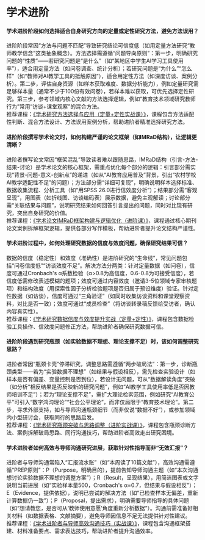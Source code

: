 # 学术进阶
#### 学术进阶阶段如何选择适合自身研究方向的定量或定性研究方法，避免方法误用？
进阶阶段常因“方法与问题不匹配”导致研究结论可信度低（如用定量方法研究“教师教学信念”这类抽象概念）。方法选择需遵循“问题导向原则”：第一步，明确研究问题的“性质”——若研究问题是“是什么”（如“某地区中学生AI学习工具使用率”），适合用定量方法（如问卷调查、统计分析）；若研究问题是“为什么”“怎么样”（如“教师对AI教学工具的抵触原因”），适合用定性方法（如深度访谈、案例分析）。第二步，评估自身资源（如样本获取难度、数据分析能力），例如定量研究需足够样本量（通常不少于100份有效问卷），若样本难以获取，可优先选择定性研究。第三步，参考领域内核心文献的方法选择逻辑，例如“教育技术领域研究教师行为”常用“访谈+课堂观察”的混合方法。  
推荐课程：[《学术研究方法选择与应用（定量+定性实战课）》](https://www.bilibili.com/)，课程包含方法适配性判断、混合方法设计、方法误用案例分析，帮助进阶者精准选择研究方法。

#### 进阶阶段撰写学术论文时，如何构建严谨的论文框架（如IMRaD结构），让逻辑更清晰？
进阶者撰写论文常因“框架混乱”导致读者难以跟随思路，IMRaD结构（引言-方法-结果-讨论）是学术论文的核心框架，需重点优化每个部分的逻辑：引言部分需实现“背景-问题-意义-创新点”的递进（如从“AI教育应用普及”背景，引出“农村学校AI教学适配性不足”的问题）；方法部分需“详细可复现”，明确说明样本选择标准、数据收集流程、分析工具（如“用SPSS 26.0进行信效度分析”）；结果部分需“客观呈现”，用图表（如折线图、访谈编码表）展示数据，避免主观解读；讨论部分需“关联结果与问题”，说明研究结果如何回答引言提出的问题，同时对比现有研究，突出自身研究的价值。  
推荐课程：[《学术论文IMRaD框架构建与逻辑优化（进阶课）》](https://www.bilibili.com/)，课程通过核心期刊论文案例拆解框架逻辑，提供各部分写作模板，帮助进阶者提升论文结构严谨性。

#### 学术进阶过程中，如何处理研究数据的信度与效度问题，确保研究结果可信？
数据的信度（稳定性）和效度（准确性）是进阶研究的“生命线”，常见问题包括“问卷信度低”“访谈效度不足”。解决方法分两类：针对定量数据（如问卷），信度可通过Cronbach's α系数检验（α>0.8为高信度，0.6-0.8为可接受信度），若信度低需修改表述模糊的题项；效度可通过内容效度（邀请3-5位领域专家审核题项）和结构效度（用探索性因子分析检验题项是否归属于预设维度）验证。针对定性数据（如访谈），信度可通过“三角验证”（如同时收集访谈资料和课堂观察资料，对比是否一致）；效度可通过“成员检查”（将访谈转录稿反馈给受访者，确认内容真实性）。  
推荐课程：[《学术研究数据信度与效度提升实战（定量+定性）》](https://www.bilibili.com/)，课程包含数据检验工具操作、信效度问题修正方法，帮助进阶者确保研究数据可信。

#### 进阶阶段遇到研究瓶颈（如实验数据不理想、理论支撑不足）时，该如何调整研究思路？
进阶者常因“瓶颈卡壳”停滞研究，调整思路需遵循“两步破局法”：第一步，诊断瓶颈类型——若为“实验数据不理想”（如结果与假设相反），需先检查实验设计（如样本是否有偏差、变量控制是否到位），若设计无问题，可从“数据解读角度”突破（如分析“相反结果是否反映新的研究问题”，例如“AI教学工具使用率低是否因教师培训不足”）；若为“理论支撑不足”，需扩大理论检索范围，例如研究“AI教育公平”可引入“数字鸿沟理论”“社会公平理论”，而非仅局限于“教育技术理论”。第二步，寻求外部支持，如与导师沟通瓶颈细节（而非仅说“数据不好”），或参加领域内小型研讨会，获取同行的思路启发。  
推荐课程：[《学术研究瓶颈突破与思路调整（进阶实战课）》](https://www.bilibili.com/)，课程包含瓶颈诊断方法、案例拆解破局思路、同行沟通技巧，帮助进阶者高效走出研究困境。

#### 学术进阶者如何高效与导师沟通研究进展，获取针对性指导而非“无效汇报”？
进阶者与导师沟通常陷入“汇报流水账”（如“本周读了10篇文献”），高效沟通需遵循“PREP原则”：P（Purpose，明确目的），提前告知导师沟通主题（如“本次沟通想讨论实验数据不理想的调整方案”）；R（Result，呈现结果），用简洁图表或文字说明当前进展（如“实验样本量500，Cronbach's α=0.7，但结果与假设相反”）；E（Evidence，提供依据），说明已尝试的解决方法（如“已检查样本无偏差，重新计算数据仍一致”）；P（Proposal，提出需求），明确需要导师指导的具体问题（如“想请教您，是否可从‘教师使用意愿’角度重新分析数据”）。沟通前需准备好相关材料（如数据表格、文献摘要），避免导师因信息不足无法提供针对性建议。  
推荐课程：[《学术进阶者与导师高效沟通技巧（实战课）》](https://www.bilibili.com/)，课程包含沟通框架搭建、材料准备要点、需求表达技巧，帮助进阶者提升沟通效率。

